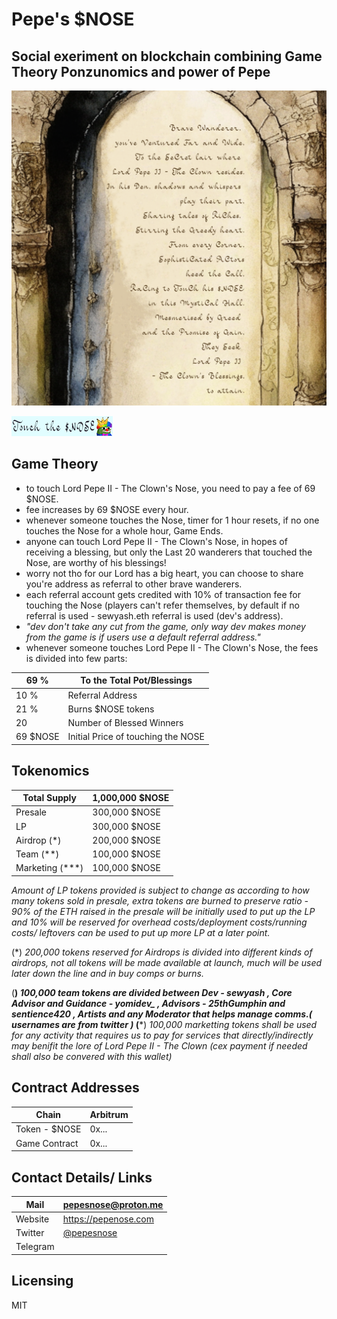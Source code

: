 # Pepe's $NOSE
## Social exeriment on blockchain combining Game Theory Ponzunomics and power of Pepe

![LorePoster](https://github.com/sewyash/pepeNose/blob/main/metadata/lore_poster.png)

[![NoseTouchButtonSmall](https://github.com/sewyash/pepeNose/blob/7643d346cc9bca636a13170a90cf7911b24d248a/metadata/touchNOSE_smolbutton.png)](https://pepenose.com)
##

## Game Theory
- to touch Lord Pepe II - The Clown's Nose, you need to pay a fee of 69 $NOSE.
- fee increases by 69 $NOSE every hour.
- whenever someone touches the Nose, timer for 1 hour resets, if no one touches the Nose for a whole hour, Game Ends.
- anyone can touch Lord Pepe II - The Clown's Nose, in hopes of receiving a blessing, but only the Last 20 wanderers that touched the Nose, are worthy of his blessings!
- worry not tho for our Lord has a big heart, you can choose to share you're address as referral to other brave wanderers.
- each referral account gets credited with 10% of transaction fee for touching the Nose (players can't refer themselves, by default if no referral is used - sewyash.eth referral is used (dev's address).
- *"dev don't take any cut from the game, only way dev makes money from the game is if users use a default referral address."*
- whenever someone touches Lord Pepe II - The Clown's Nose, the fees is divided into few parts: 

| 69 % | To the Total Pot/Blessings |
| ---- | -------------------------- |
| 10 % | Referral Address           |
| 21 % | Burns $NOSE tokens         |
| 20   | Number of Blessed Winners  |
| 69 $NOSE | Initial Price of touching the NOSE |
##
## Tokenomics
| Total Supply   | 1,000,000 $NOSE |
| -------------- | --------------- |
| Presale        | 300,000   $NOSE |
| LP             | 300,000   $NOSE | 
| Airdrop (*)    | 200,000   $NOSE |
| Team (**)      | 100,000   $NOSE |
| Marketing (***)| 100,000   $NOSE |

*Amount of LP tokens provided is subject to change as according to how many tokens sold in presale, extra tokens are burned to preserve ratio - 90% of the ETH raised in the presale will be initially used to put up the LP and 10% will be reserved for overhead costs/deployment costs/running costs/ leftovers can be used to put up more LP at a later point.*

(*) *200,000 tokens reserved for Airdrops is divided into different kinds of airdrops, not all tokens will be made available at launch, much will be used later down the line and in buy comps or burns.*

(**) *100,000 team tokens are divided between Dev - sewyash , Core Advisor and Guidance - yomidev_ , Advisors - 25thGumphin and sentience420 , Artists and any Moderator that helps manage comms.( usernames are from twitter )*
(***) *100,000 marketting tokens shall be used for any activity that requires us to pay for services that directly/indirectly may benifit the lore of Lord Pepe II - The Clown (cex payment if needed shall also be convered with this wallet)*
##

## Contract Addresses
| Chain         | Arbitrum |
| ------------- | -------- |
| Token - $NOSE | 0x... |
| Game Contract | 0x... |
##

## Contact Details/ Links
| Mail  | pepesnose@proton.me |
| ----- | ------------------- |
| Website | https://pepenose.com |
| Twitter | [@pepesnose](https://twitter.com/pepesnose?s=21&t=agrz7AMdORJSvImYTFbRtA/) |
| Telegram | |


## Licensing
MIT




